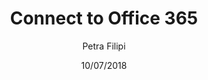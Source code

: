 ---  
title: Connect to Office 365
author: Petra Filipi 
date: 10/07/2018 
description: This section describes how to connect to a single or multiple site collections and Office 365 groups from SysKit Security Manager.
--- 